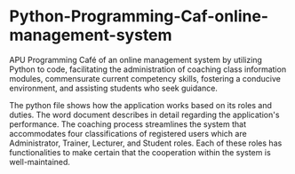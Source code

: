 # Python-Programming-Caf-online-management-system
APU Programming Café of an online management system by utilizing Python to code, facilitating the administration of coaching class information modules, commensurate current competency skills, fostering a conducive environment, and assisting students who seek guidance. 

The python file shows how the application works based on its roles and duties.
The word document describes in detail regarding the application's performance.
The coaching process streamlines the system that accommodates four classifications of registered users which are Administrator, Trainer, Lecturer, and Student roles. Each of these roles has functionalities to make certain that the cooperation within the system is well-maintained.

